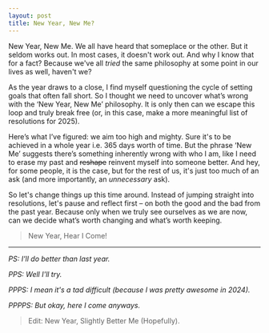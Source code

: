 ```yaml
---
layout: post
title: New Year, New Me?
---
```


New Year, New Me. We all have heard that someplace or the other. But it seldom works out. In most cases, it doesn't work out. And why I know that for a fact? Because we've all _tried_ the same philosophy at some point in our lives as well, haven't we?

As the year draws to a close, I find myself questioning the cycle of setting goals that often fall short. So I thought we need to uncover what’s wrong with the ‘New Year, New Me’ philosophy. It is only then can we escape this loop and truly break free (or, in this case, make a more meaningful list of resolutions for 2025).

Here’s what I’ve figured: we aim too high and mighty. Sure it's to be achieved in a whole year i.e. 365 days worth of time. But the phrase ‘New Me’ suggests there’s something inherently wrong with who I am, like I need to erase my past and ~~reshape~~ reinvent myself into someone better. And hey, for some people, it is the case, but for the rest of us, it's just too much of an ask (and more importantly, an _unnecessary_ ask). 

So let's change things up this time around. Instead of jumping straight into resolutions, let's pause and reflect first – on both the good and the bad from the past year. Because only when we truly see ourselves as we are now, can we decide what’s worth changing and what’s worth keeping.

> <span class="quote"> New Year, Hear I Come! </span>

<hr class="dots">

_PS: I'll do better than last year._ 

_PPS: Well I'll try._ 

_PPPS: I mean it's a tad difficult (because I was pretty awesome in 2024)._ 

_PPPPS: But okay, here I come anyways._

> <span class="quote"> Edit: New Year, Slightly Better Me (Hopefully). </span>

[^1]: Do watch The Matrix if you haven't. Great movie. And it's leaving Prime Video soon, I think.
